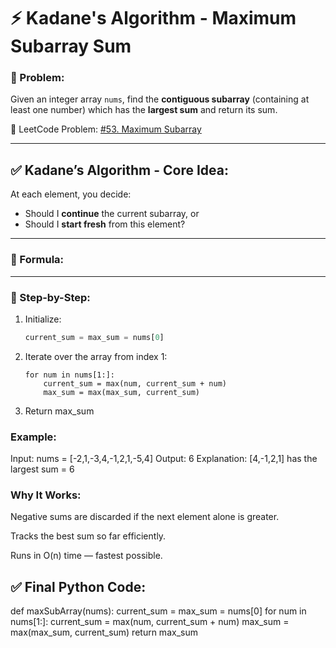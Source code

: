 # ⚡ Kadane's Algorithm - Maximum Subarray Sum

### 🧠 Problem:
Given an integer array `nums`, find the **contiguous subarray** (containing at least one number) which has the **largest sum** and return its sum.

📌 LeetCode Problem: [#53. Maximum Subarray](https://leetcode.com/problems/maximum-subarray/)

---

## ✅ Kadane’s Algorithm - Core Idea:

At each element, you decide:
- Should I **continue** the current subarray, or
- Should I **start fresh** from this element?

---

### 🔧 Formula:


---

### 👣 Step-by-Step:

1. Initialize:
   ```python
   current_sum = max_sum = nums[0]
   ```
2. Iterate over the array from index 1:
    ```
    for num in nums[1:]:
        current_sum = max(num, current_sum + num)
        max_sum = max(max_sum, current_sum)
    ```

3. Return max_sum


### Example:
Input: nums = [-2,1,-3,4,-1,2,1,-5,4]
Output: 6
Explanation: [4,-1,2,1] has the largest sum = 6

### Why It Works:
Negative sums are discarded if the next element alone is greater.

Tracks the best sum so far efficiently.

Runs in O(n) time — fastest possible.



## ✅ Final Python Code:
def maxSubArray(nums):
    current_sum = max_sum = nums[0]
    for num in nums[1:]:
        current_sum = max(num, current_sum + num)
        max_sum = max(max_sum, current_sum)
    return max_sum
